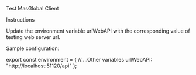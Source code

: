 Test MasGlobal Client

Instructions

Update the environment variable urlWebAPI with the corresponding value of testing web server url.

Sample configuration: 

export const environment = {
  //....Other variables
  urlWebAPI: "http://localhost:51120/api"
};
